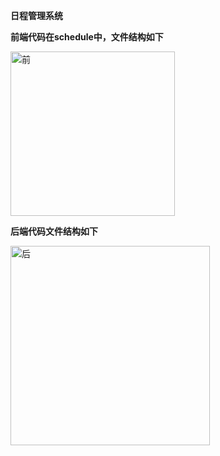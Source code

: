 **日程管理系统**

**前端代码在schedule中，文件结构如下**

<img width="263" alt="前" src="https://github.com/user-attachments/assets/a56b71e8-06c9-4586-b739-be5032d1d41a">

**后端代码文件结构如下**

<img width="319" alt="后" src="https://github.com/user-attachments/assets/a7fcc6d5-2476-47f5-8051-aaa4e38ddab2">
